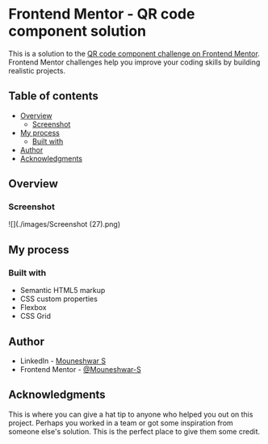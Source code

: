 # Frontend Mentor - QR code component solution

This is a solution to the [QR code component challenge on Frontend Mentor](https://www.frontendmentor.io/challenges/qr-code-component-iux_sIO_H). Frontend Mentor challenges help you improve your coding skills by building realistic projects. 

## Table of contents

- [Overview](#overview)
  - [Screenshot](#screenshot)
- [My process](#my-process)
  - [Built with](#built-with)
- [Author](#author)
- [Acknowledgments](#acknowledgments)

## Overview

### Screenshot

![](./images/Screenshot (27).png)




## My process

### Built with

- Semantic HTML5 markup
- CSS custom properties
- Flexbox
- CSS Grid

## Author

- LinkedIn - [Mouneshwar S](https://www.linkedin.com/in/mouneshwar-s/)
- Frontend Mentor - [@Mouneshwar-S](https://www.frontendmentor.io/profile/Mouneshwar-S)



## Acknowledgments

This is where you can give a hat tip to anyone who helped you out on this project. Perhaps you worked in a team or got some inspiration from someone else's solution. This is the perfect place to give them some credit.


